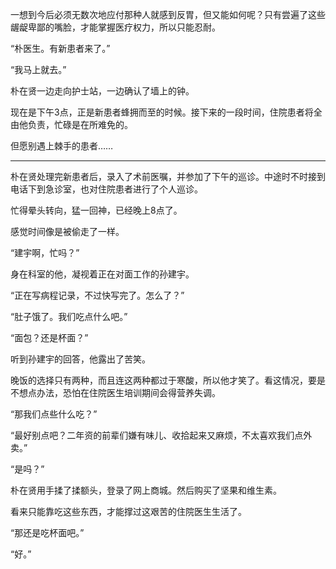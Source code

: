 一想到今后必须无数次地应付那种人就感到反胃，但又能如何呢？只有尝遍了这些龌龊卑鄙的嘴脸，才能掌握医疗权力，所以只能忍耐。

“朴医生。有新患者来了。”

“我马上就去。”

朴在贤一边走向护士站，一边确认了墙上的钟。

现在是下午3点，正是新患者蜂拥而至的时候。接下来的一段时间，住院患者将全由他负责，忙碌是在所难免的。

但愿别遇上棘手的患者……

* * *

朴在贤处理完新患者后，录入了术前医嘱，并参加了下午的巡诊。中途时不时接到电话下到急诊室，也对住院患者进行了个人巡诊。

忙得晕头转向，猛一回神，已经晚上8点了。

感觉时间像是被偷走了一样。

“建宇啊，忙吗？”

身在科室的他，凝视着正在对面工作的孙建宇。

“正在写病程记录，不过快写完了。怎么了？”

“肚子饿了。我们吃点什么吧。”

“面包？还是杯面？”

听到孙建宇的回答，他露出了苦笑。

晚饭的选择只有两种，而且连这两种都过于寒酸，所以他才笑了。看这情况，要是不想点办法，恐怕在住院医生培训期间会得营养失调。

“那我们点些什么吃？”

“最好别点吧？二年资的前辈们嫌有味儿、收拾起来又麻烦，不太喜欢我们点外卖。”

“是吗？”

朴在贤用手揉了揉额头，登录了网上商城。然后购买了坚果和维生素。

看来只能靠吃这些东西，才能撑过这艰苦的住院医生生活了。

“那还是吃杯面吧。”

“好。”